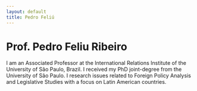 ```yaml
---
layout: default
title: Pedro Feliú
---
```

<div class="blurb">
	<h1>Prof. Pedro Feliu Ribeiro</h1>
	<p>I am an Associated Professor at the International Relations Institute of the University of São Paulo, Brazil. I received my PhD joint-degree from the University of São Paulo. I research issues related to Foreign Policy Analysis and Legislative Studies  with a focus on Latin American countries.</a></p>
</div><!-- /.blurb -->
